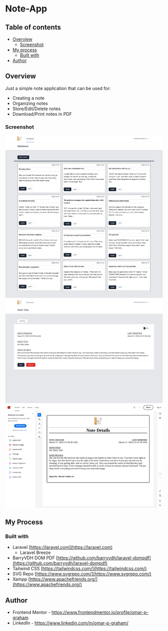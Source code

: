 # Note-App

## Table of contents

- [Overview](#overview)
  - [Screenshot](#screenshot)
- [My process](#my-process)
  - [Built with](#built-with)
- [Author](#author)

## Overview

Just a simple note application that can be used for:

- Creating a note
- Organizing notes
- Store/Edit/Delete notes
- Download/Print notes in PDF

### Screenshot

![Dashboard](./public/images/dashboard.png)
![View Note](./public/images/view-note.png)
![Dowload/Print Note](./public/images/PDF.png)

## My Process

### Built with

- Laravel [https://laravel.com](https://laravel.com)
  - Laravel Breeze
- BarryVDH DOM PDF [https://github.com/barryvdh/laravel-dompdf](https://github.com/barryvdh/laravel-dompdf)
- Tailwind CSS [https://tailwindcss.com/](https://tailwindcss.com/)
- SVG Repo [https://www.svgrepo.com/](https://www.svgrepo.com/)
- Xampp [https://www.apachefriends.org/](https://www.apachefriends.org/)

## Author

- Frontend Mentor - https://www.frontendmentor.io/profile/omar-p-graham
- LinkedIn - https://www.linkedin.com/in/omar-p-graham/